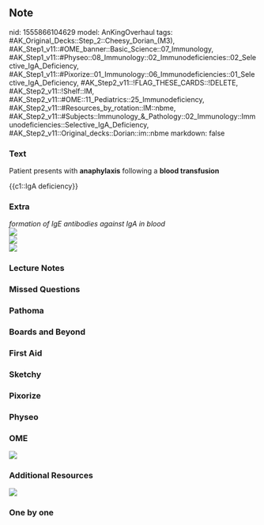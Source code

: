 ## Note
nid: 1555866104629
model: AnKingOverhaul
tags: #AK_Original_Decks::Step_2::Cheesy_Dorian_(M3), #AK_Step1_v11::#OME_banner::Basic_Science::07_Immunology, #AK_Step1_v11::#Physeo::08_Immunology::02_Immunodeficiencies::02_Selective_IgA_Deficiency, #AK_Step1_v11::#Pixorize::01_Immunology::06_Immunodeficiencies::01_Selective_IgA_Deficiency, #AK_Step2_v11::!FLAG_THESE_CARDS::!DELETE, #AK_Step2_v11::!Shelf::IM, #AK_Step2_v11::#OME::11_Pediatrics::25_Immunodeficiency, #AK_Step2_v11::#Resources_by_rotation::IM::nbme, #AK_Step2_v11::#Subjects::Immunology_&_Pathology::02_Immunology::Immunodeficiencies::Selective_IgA_Deficiency, #AK_Step2_v11::Original_decks::Dorian::im::nbme
markdown: false

### Text
Patient presents with <b>anaphylaxis</b> following a <b>blood
transfusion</b>
<div>
  {{c1::IgA deficiency}}
</div>

### Extra
<div>
  <i>formation of IgE antibodies against IgA in blood</i>
</div>
<div><img src="igdef.PNG"></div>
<div>
  <b><i><img src="paste-5881562574880769.jpg"></i></b>
</div>
<div>
  <b><i><img src="paste-38452842201089%20(1).jpg"></i></b>
</div>

### Lecture Notes


### Missed Questions


### Pathoma


### Boards and Beyond


### First Aid


### Sketchy


### Pixorize


### Physeo


### OME
<div class="ome-widget">
  <a href=
  "https://onlinemeded.org/spa/immunology?ref=anki"><img src=
  "_OME_AnkiFlashcards_Topic_4.png"></a>
</div>

### Additional Resources
<b><i><img src="paste-45805826211841.jpg"></i></b>

### One by one

